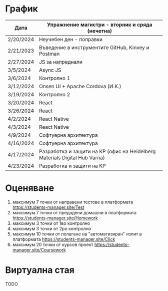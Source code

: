 # График

| Дата       | Упражнение магистри - вторник и сряда (нечетна) |
|------------|-------------------------------------------------|
| 2/20/2024  | Неучебен ден - поправки                        |
| 2/21/2023  | Въведение в инструментите GitHub, Kinvey и Postman |
| 2/27/2024  | JS за напреднали                               |
| 3/5/2024   | Async JS                                       |
| 3/6/2024   | Контролно 1                                    |
| 3/12/2024  | Onsen UI + Apache Cordova (И.К.)               |
| 3/19/2024  | Контролно 2                                    |
| 3/20/2024  | React                                          |
| 3/26/2024  | React                                          |
| 4/2/2024   | React Native                                   |
| 4/3/2024   | React Native                                   |
| 4/9/2024   | Софтуерна архитектура                          |
| 4/16/2024  | Софтуерна архитектура                          |
| 4/17/2024  | Разработка и защити на КР (офис на Heidelberg Materials Digital Hub Varna) |
| 4/23/2024  | Разработка и защити на КР                      |


# Оценяване            

1) максимум 7 точки от направени тестове в платформата https://students-manager.site/Test
2) максимум 7 точки от предадени домашни в платформата https://students-manager.site/Homework
3) максимум 3 точки от 1во контролно 
4) максимум 3 точки от 2ро контролно 
5) максимум 10 точки от полагане на "автоматизиран" изпит в платформата https://students-manager.site/Click 
6) максимум 20 точки от курсов проект https://students-manager.site/Coursework

# Виртуална стая
TODO